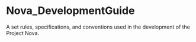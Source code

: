 # Nova_DevelopmentGuide
A set rules, specifications, and conventions used in the development of the Project Nova.
